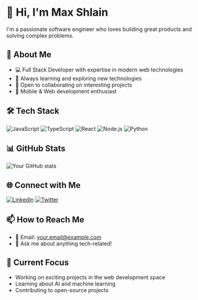 # 👋 Hi, I'm Max Shlain

I'm a passionate software engineer who loves building great products and solving complex problems.

## 🚀 About Me
- 💻 Full Stack Developer with expertise in modern web technologies
- 🌱 Always learning and exploring new technologies
- 🤝 Open to collaborating on interesting projects
- 📱 Mobile & Web development enthusiast

## 🛠️ Tech Stack
![JavaScript](https://img.shields.io/badge/-JavaScript-F7DF1E?style=flat-square&logo=javascript&logoColor=black)
![TypeScript](https://img.shields.io/badge/-TypeScript-3178C6?style=flat-square&logo=typescript&logoColor=white)
![React](https://img.shields.io/badge/-React-61DAFB?style=flat-square&logo=react&logoColor=black)
![Node.js](https://img.shields.io/badge/-Node.js-339933?style=flat-square&logo=node.js&logoColor=white)
![Python](https://img.shields.io/badge/-Python-3776AB?style=flat-square&logo=python&logoColor=white)

## 📊 GitHub Stats
![Your GitHub stats](https://github-readme-stats.vercel.app/api?username=maxshlain&show_icons=true&theme=dracula)

## 🌐 Connect with Me
[![LinkedIn](https://img.shields.io/badge/-LinkedIn-0A66C2?style=flat-square&logo=linkedin&logoColor=white)](https://linkedin.com/in/maxshlain)
[![Twitter](https://img.shields.io/badge/-Twitter-1DA1F2?style=flat-square&logo=twitter&logoColor=white)](https://twitter.com/maxshlain)

## 📫 How to Reach Me
- 📧 Email: [your.email@example.com](mailto:your.email@example.com)
- 💬 Ask me about anything tech-related!

## 🎯 Current Focus
- Working on exciting projects in the web development space
- Learning about AI and machine learning
- Contributing to open-source projects

<!--
Feel free to star ⭐ some repositories if you find them interesting!
-->

